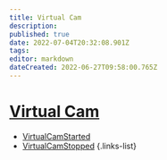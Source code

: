 ```yaml
---
title: Virtual Cam
description: 
published: true
date: 2022-07-04T20:32:08.901Z
tags: 
editor: markdown
dateCreated: 2022-06-27T09:58:00.765Z
---
```


# [Virtual Cam](/en/Broadcasters/OBS/Events)
* [VirtualCamStarted](/en/Integrations/OBS/OBS-Events/Virtual-Cam/VirtualCamStarted)
* [VirtualCamStopped](/en/Integrations/OBS/OBS-Events/Virtual-Cam/VirtualCamStopped)
{.links-list}